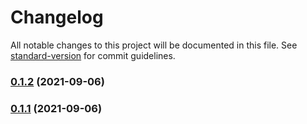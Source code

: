 # Changelog

All notable changes to this project will be documented in this file. See [standard-version](https://github.com/conventional-changelog/standard-version) for commit guidelines.

### [0.1.2](https://github.com/zbisj/imbabala/compare/v0.1.10...v0.1.2) (2021-09-06)

### [0.1.1](https://github.com/zbisj/imbabala/compare/v0.1.10...v0.1.1) (2021-09-06)
